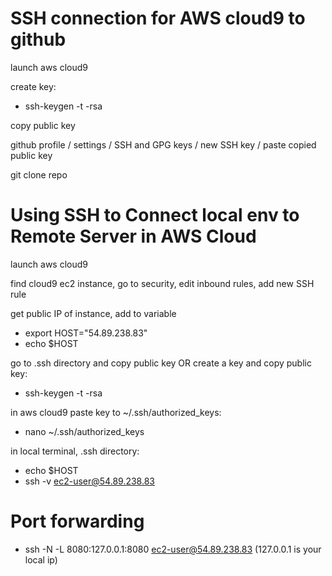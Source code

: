 # SSH connection for AWS cloud9 to github

launch aws cloud9

create key:

- ssh-keygen -t -rsa

copy public key

github profile / settings / SSH and GPG keys / new SSH key / paste copied public key

git clone repo

# Using SSH to Connect local env to Remote Server in AWS Cloud

launch aws cloud9

find cloud9 ec2 instance, go to security, edit inbound rules, add new SSH rule

get public IP of instance, add to variable

- export HOST="54.89.238.83"
- echo $HOST

go to .ssh directory and copy public key OR create a key and copy public key:

- ssh-keygen -t -rsa

in aws cloud9 paste key to ~/.ssh/authorized_keys:

- nano ~/.ssh/authorized_keys

in local terminal, .ssh directory:

- echo $HOST
- ssh -v ec2-user@54.89.238.83

# Port forwarding

- ssh -N -L 8080:127.0.0.1:8080 ec2-user@54.89.238.83 (127.0.0.1 is your local ip)
